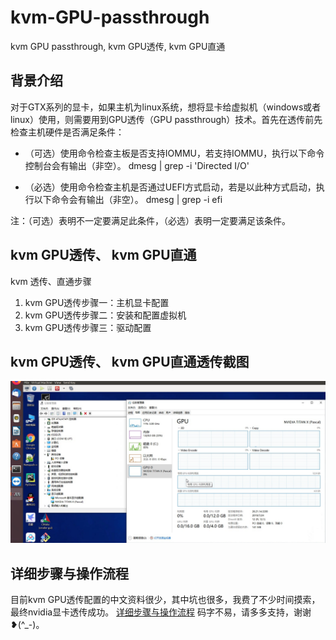 # kvm-GPU-passthrough
kvm GPU passthrough, kvm GPU透传, kvm GPU直通

## 背景介绍
对于GTX系列的显卡，如果主机为linux系统，想将显卡给虚拟机（windows或者linux）使用，则需要用到GPU透传（GPU passthrough）技术。首先在透传前先检查主机硬件是否满足条件：
- （可选）使用命令检查主板是否支持IOMMU，若支持IOMMU，执行以下命令控制台会有输出（非空）。
dmesg | grep -i 'Directed I/O'

- （必选）使用命令检查主机是否通过UEFI方式启动，若是以此种方式启动，执行以下命令会有输出（非空）。
dmesg | grep -i efi

注：（可选）表明不一定要满足此条件，（必选）表明一定要满足该条件。

## kvm GPU透传、 kvm GPU直通
kvm 透传、直通步骤
1. kvm GPU透传步骤一：主机显卡配置
2. kvm GPU透传步骤二：安装和配置虚拟机
3. kvm GPU透传步骤三：驱动配置

## kvm GPU透传、 kvm GPU直通透传截图

![kvm_GPU](./imgs/kvm_GPU.jpg)

## 详细步骤与操作流程
目前kvm GPU透传配置的中文资料很少，其中坑也很多，我费了不少时间摸索，最终nvidia显卡透传成功。
[详细步骤与操作流程](https://mianbaoduo.com/o/bread/ZJiTk5g=)
码字不易，请多多支持，谢谢❥(^_-)。